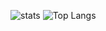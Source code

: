 
![stats](https://github-readme-stats.vercel.app/api?username=ottotak&theme=github-dark&show_icons=true)
![Top Langs](https://github-readme-stats.vercel.app/api/top-langs/?username=ottotak)
